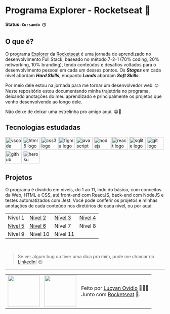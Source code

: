 # Programa Explorer - Rocketseat 🚀

**Status: `Cursando 🕔`**

## O que é?

O programa [Explorer](https://rocketseat.com.br/explorer) da [Rocketseat](https://rocketseat.com.br) é uma jornada de aprendizado no desenvolvimento Full Stack, baseado no método 7-2-1 (70% coding, 20% networking, 10% branding), tendo conteúdos e desafios voltados para o desenvolvimento pessoal em cada um desses pontos. Os ***Stages*** em cada nível abordam ***Hard Skills***, enquanto ***Lands*** abordam ***Soft Skills***. 

Por meio dele estou na jornada para me tornar um desenvolvedor web. 🤓 <br>
Neste repositório estou documentando minha trajetória no programa, deixando anotações do meu aprendizado e principalmente os projetos que venho desenvolvendo ao longo dele. 

Não deixe de deixar uma estrelinha pro amigo aqui. 😁🌟

## Tecnologias estudadas

<div>
    <img src="https://cdn.jsdelivr.net/gh/devicons/devicon/icons/vscode/vscode-original.svg" height="40" width="52" alt="vscode logo"/>
    <img src="https://cdn.jsdelivr.net/gh/devicons/devicon/icons/html5/html5-original.svg" height="40" width="52" alt="html5 logo"  />
    <img src="https://cdn.jsdelivr.net/gh/devicons/devicon/icons/css3/css3-original.svg" height="40" width="52" alt="css3 logo"  />
    <img src="https://cdn.jsdelivr.net/gh/devicons/devicon/icons/figma/figma-original.svg" height="40" width="52" alt="figma logo"   />        
    <img src="https://cdn.jsdelivr.net/gh/devicons/devicon/icons/javascript/javascript-original.svg" height="40" width="52" alt="javascript logo"  />
    <img src="https://cdn.jsdelivr.net/gh/devicons/devicon/icons/nodejs/nodejs-original.svg" height="40" width="52" alt="nodejs logo"  />
    <img src="https://cdn.jsdelivr.net/gh/devicons/devicon/icons/react/react-original-wordmark.svg" height="40" width="52" alt="react logo" />
    <img src="https://cdn.jsdelivr.net/gh/devicons/devicon/icons/sqlite/sqlite-original-wordmark.svg" height="40" width="52" alt="sqlite logo" /> 
    <img src="https://cdn.jsdelivr.net/gh/devicons/devicon/icons/git/git-original.svg" height="40" width="52" alt="git logo"  />
    <img src="https://cdn.jsdelivr.net/gh/devicons/devicon/icons/github/github-original.svg" height="40" width="52" alt="github logo"   />
    <img src="https://cdn.jsdelivr.net/gh/devicons/devicon/icons/heroku/heroku-original-wordmark.svg" height="40" width="52" alt="heroku logo"   />
</div>

## Projetos

O programa é dividido em níveis, do 1 ao 11, indo do básico, com conceitos da Web, HTML e CSS, até front-end com ReactJS, back-end com NodeJS e testes automatizados com Jest.
Você pode conferir os projetos e minhas anotações de cada conteúdo nos diretórios de cada nível, ou por aqui: <br>

<table align="center">
  <tr>
    <td>Nível 1</td>
    <td><a href="https://github.com/lucyanovidio/rocketseat-explorer/tree/main/nivel-02/">Nível 2</a></td>
    <td><a href="https://github.com/lucyanovidio/rocketseat-explorer/tree/main/nivel-03/">Nível 3</a></td>
    <td><a href="https://github.com/lucyanovidio/rocketseat-explorer/tree/main/nivel-04/">Nível 4</a></td>
  </tr>
  <tr>
    <td><a href="https://github.com/lucyanovidio/rocketseat-explorer/tree/main/nivel-05/">Nível 5</a></td>
    <td><a href="https://github.com/lucyanovidio/rocketseat-explorer/tree/main/nivel-06/">Nível 6</a></td>
    <td>Nível 7</td>
    <td>Nível 8</td>
  </tr>
  <tr>
    <td>Nível 9</td>
    <td>Nível 10</td>
    <td>Nível 11</td>
    <td></td>
  </tr>
</table>
<br>

> Se ver algum bug ou tiver uma dica pra mim, pode me chamar no [LinkedIn](https://linkedin.com/in/lucyanovidio)! 😉

---

<table>
  <tr>
    <td>
      <img src="https://github.com/lucyanovidio.png" width="100px" />
    </td>
    <td>
      <img src="https://github.com/rocketseat-education.png" width="100px" />
    </td>
    <td>
      Feito por <a href="https://github.com/lucyanovidio">Lucyan Ovídio</a> 🙋🏿‍♂️
      <br> Junto com <a href="https://rocketseat.com.br">Rocketseat</a> 🚀.
    </td>
  </tr>
</table>
